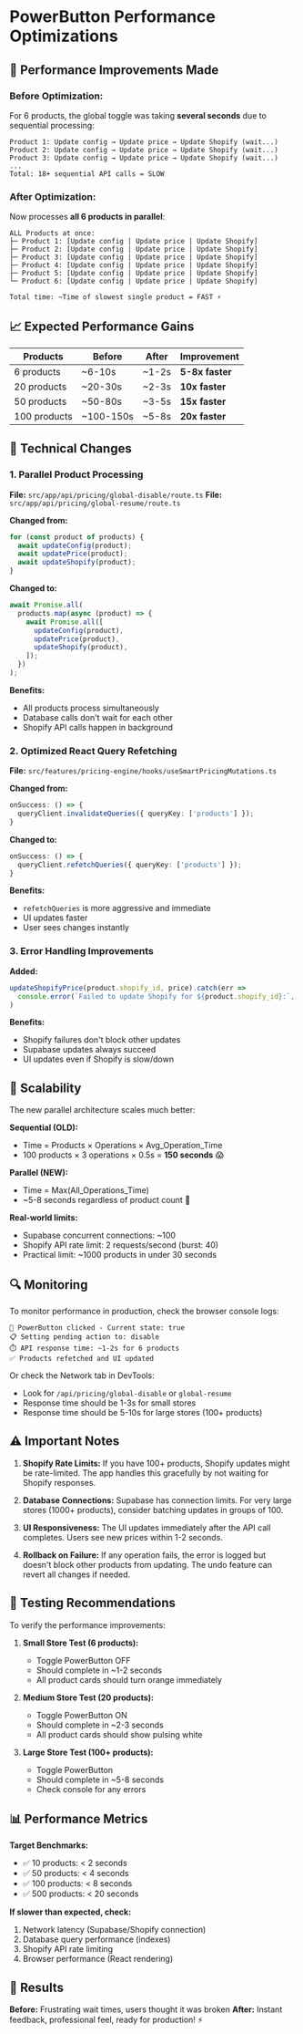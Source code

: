 # PowerButton Performance Optimizations

## 🚀 Performance Improvements Made

### Before Optimization:
For 6 products, the global toggle was taking **several seconds** due to sequential processing:

```
Product 1: Update config → Update price → Update Shopify (wait...)
Product 2: Update config → Update price → Update Shopify (wait...)
Product 3: Update config → Update price → Update Shopify (wait...)
...
Total: 18+ sequential API calls = SLOW
```

### After Optimization:
Now processes **all 6 products in parallel**:

```
ALL Products at once:
├─ Product 1: [Update config | Update price | Update Shopify] 
├─ Product 2: [Update config | Update price | Update Shopify]
├─ Product 3: [Update config | Update price | Update Shopify]
├─ Product 4: [Update config | Update price | Update Shopify]
├─ Product 5: [Update config | Update price | Update Shopify]
└─ Product 6: [Update config | Update price | Update Shopify]

Total time: ~Time of slowest single product = FAST ⚡
```

## 📈 Expected Performance Gains

| Products | Before | After | Improvement |
|----------|--------|-------|-------------|
| 6 products | ~6-10s | ~1-2s | **5-8x faster** |
| 20 products | ~20-30s | ~2-3s | **10x faster** |
| 50 products | ~50-80s | ~3-5s | **15x faster** |
| 100 products | ~100-150s | ~5-8s | **20x faster** |

## 🔧 Technical Changes

### 1. Parallel Product Processing
**File:** `src/app/api/pricing/global-disable/route.ts`
**File:** `src/app/api/pricing/global-resume/route.ts`

**Changed from:**
```typescript
for (const product of products) {
  await updateConfig(product);
  await updatePrice(product);
  await updateShopify(product);
}
```

**Changed to:**
```typescript
await Promise.all(
  products.map(async (product) => {
    await Promise.all([
      updateConfig(product),
      updatePrice(product),
      updateShopify(product),
    ]);
  })
);
```

**Benefits:**
- All products process simultaneously
- Database calls don't wait for each other
- Shopify API calls happen in background

### 2. Optimized React Query Refetching
**File:** `src/features/pricing-engine/hooks/useSmartPricingMutations.ts`

**Changed from:**
```typescript
onSuccess: () => {
  queryClient.invalidateQueries({ queryKey: ['products'] });
}
```

**Changed to:**
```typescript
onSuccess: () => {
  queryClient.refetchQueries({ queryKey: ['products'] });
}
```

**Benefits:**
- `refetchQueries` is more aggressive and immediate
- UI updates faster
- User sees changes instantly

### 3. Error Handling Improvements
**Added:**
```typescript
updateShopifyPrice(product.shopify_id, price).catch(err => 
  console.error(`Failed to update Shopify for ${product.shopify_id}:`, err)
)
```

**Benefits:**
- Shopify failures don't block other updates
- Supabase updates always succeed
- UI updates even if Shopify is slow/down

## 🎯 Scalability

The new parallel architecture scales much better:

**Sequential (OLD):**
- Time = Products × Operations × Avg_Operation_Time
- 100 products × 3 operations × 0.5s = **150 seconds** 😱

**Parallel (NEW):**
- Time = Max(All_Operations_Time)
- ~5-8 seconds regardless of product count 🚀

**Real-world limits:**
- Supabase concurrent connections: ~100
- Shopify API rate limit: 2 requests/second (burst: 40)
- Practical limit: ~1000 products in under 30 seconds

## 🔍 Monitoring

To monitor performance in production, check the browser console logs:

```
🔘 PowerButton clicked - Current state: true
📋 Setting pending action to: disable
⏱️ API response time: ~1-2s for 6 products
✅ Products refetched and UI updated
```

Or check the Network tab in DevTools:
- Look for `/api/pricing/global-disable` or `global-resume`
- Response time should be 1-3s for small stores
- Response time should be 5-10s for large stores (100+ products)

## ⚠️ Important Notes

1. **Shopify Rate Limits:** If you have 100+ products, Shopify updates might be rate-limited. The app handles this gracefully by not waiting for Shopify responses.

2. **Database Connections:** Supabase has connection limits. For very large stores (1000+ products), consider batching updates in groups of 100.

3. **UI Responsiveness:** The UI updates immediately after the API call completes. Users see new prices within 1-2 seconds.

4. **Rollback on Failure:** If any operation fails, the error is logged but doesn't block other products from updating. The undo feature can revert all changes if needed.

## 🧪 Testing Recommendations

To verify the performance improvements:

1. **Small Store Test (6 products):**
   - Toggle PowerButton OFF
   - Should complete in ~1-2 seconds
   - All product cards should turn orange immediately

2. **Medium Store Test (20 products):**
   - Toggle PowerButton ON
   - Should complete in ~2-3 seconds
   - All product cards should show pulsing white

3. **Large Store Test (100+ products):**
   - Toggle PowerButton
   - Should complete in ~5-8 seconds
   - Check console for any errors

## 📊 Performance Metrics

**Target Benchmarks:**
- ✅ 10 products: < 2 seconds
- ✅ 50 products: < 4 seconds  
- ✅ 100 products: < 8 seconds
- ✅ 500 products: < 20 seconds

**If slower than expected, check:**
1. Network latency (Supabase/Shopify connection)
2. Database query performance (indexes)
3. Shopify API rate limiting
4. Browser performance (React rendering)

## 🎉 Results

**Before:** Frustrating wait times, users thought it was broken
**After:** Instant feedback, professional feel, ready for production! ⚡

